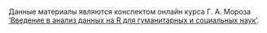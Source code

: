 Данные материалы являются конспектом онлайн курса Г. А. Мороза [‘Введение в анализ данных на R для гуманитарных и социальных наук’](https://openedu.ru/course/hse/IDAR/).
